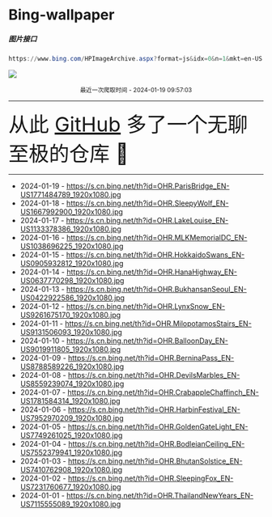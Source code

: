# Bing-wallpaper

##### 图片接口

```powershell
https://www.bing.com/HPImageArchive.aspx?format=js&idx=0&n=1&mkt=en-US
```

 ![](https://s.cn.bing.net/th?id=OHR.ParisBridge_EN-US1771484789_1920x1080.jpg)

<p align='center' >
    <small>
        最近一次爬取时间 - 2024-01-19 09:57:03
    </small>
    <br>
    <hr>
    <font size=7>
        <small>
           从此 <a href='https://github.com/'>GitHub</a> 多了一个无聊至极的仓库  🍳
        </small>
    </font>
    <hr>
</p>


- 2024-01-19 - https://s.cn.bing.net/th?id=OHR.ParisBridge_EN-US1771484789_1920x1080.jpg 
- 2024-01-18 - https://s.cn.bing.net/th?id=OHR.SleepyWolf_EN-US1667992900_1920x1080.jpg 
- 2024-01-17 - https://s.cn.bing.net/th?id=OHR.LakeLouise_EN-US1133378386_1920x1080.jpg 
- 2024-01-16 - https://s.cn.bing.net/th?id=OHR.MLKMemorialDC_EN-US1038696225_1920x1080.jpg 
- 2024-01-15 - https://s.cn.bing.net/th?id=OHR.HokkaidoSwans_EN-US0905932812_1920x1080.jpg 
- 2024-01-14 - https://s.cn.bing.net/th?id=OHR.HanaHighway_EN-US0637770298_1920x1080.jpg 
- 2024-01-13 - https://s.cn.bing.net/th?id=OHR.BukhansanSeoul_EN-US0422922586_1920x1080.jpg 
- 2024-01-12 - https://s.cn.bing.net/th?id=OHR.LynxSnow_EN-US9261675170_1920x1080.jpg 
- 2024-01-11 - https://s.cn.bing.net/th?id=OHR.MilopotamosStairs_EN-US9131506093_1920x1080.jpg 
- 2024-01-10 - https://s.cn.bing.net/th?id=OHR.BalloonDay_EN-US9019911805_1920x1080.jpg 
- 2024-01-09 - https://s.cn.bing.net/th?id=OHR.BerninaPass_EN-US8788589226_1920x1080.jpg 
- 2024-01-08 - https://s.cn.bing.net/th?id=OHR.DevilsMarbles_EN-US8559239074_1920x1080.jpg 
- 2024-01-07 - https://s.cn.bing.net/th?id=OHR.CrabappleChaffinch_EN-US1781584314_1920x1080.jpg 
- 2024-01-06 - https://s.cn.bing.net/th?id=OHR.HarbinFestival_EN-US7952970209_1920x1080.jpg 
- 2024-01-05 - https://s.cn.bing.net/th?id=OHR.GoldenGateLight_EN-US7749261025_1920x1080.jpg 
- 2024-01-04 - https://s.cn.bing.net/th?id=OHR.BodleianCeiling_EN-US7552379941_1920x1080.jpg 
- 2024-01-03 - https://s.cn.bing.net/th?id=OHR.BhutanSolstice_EN-US7410762908_1920x1080.jpg 
- 2024-01-02 - https://s.cn.bing.net/th?id=OHR.SleepingFox_EN-US7231760677_1920x1080.jpg 
- 2024-01-01 - https://s.cn.bing.net/th?id=OHR.ThailandNewYears_EN-US7115555089_1920x1080.jpg 
